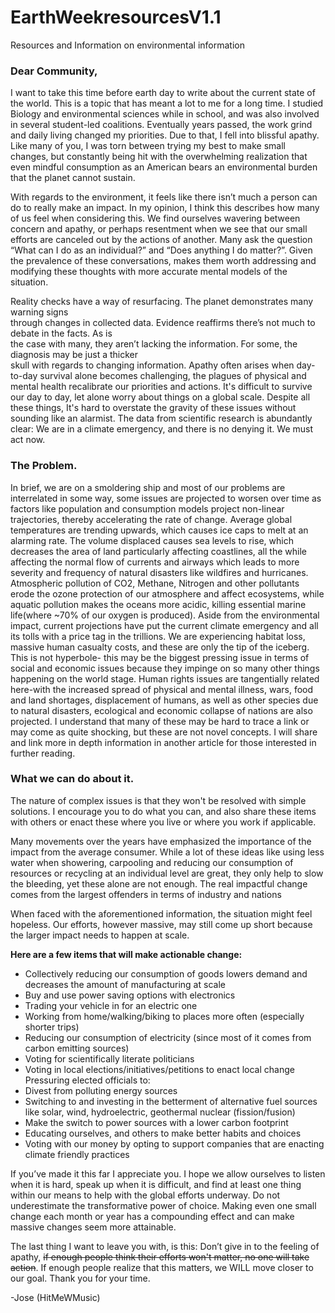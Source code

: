 # EarthWeekresourcesV1.1
Resources and Information on environmental information

### Dear Community,
I want to take this time before earth day to write about the current state of the world. This is a topic that has meant a lot to me for a long time. I studied Biology and environmental sciences while in school, and was also involved in several student-led coalitions. Eventually years passed, the work grind and daily living changed my priorities. Due to that, I fell into blissful apathy. Like many of you, I was torn between trying my best to make small changes, but constantly being hit with the overwhelming realization that even mindful consumption as an American bears an environmental burden that the planet cannot sustain.
	
With regards to the environment, it feels like there isn’t much a person can do to really make an impact. In my opinion, I think this describes how many of us feel when considering this. We find ourselves wavering between concern and apathy, or perhaps resentment when we see that our small efforts are canceled out by the actions of another. Many ask the question “What can I do as an individual?” and “Does anything I do matter?”. Given the prevalence of these conversations, makes them worth addressing and modifying these thoughts with more accurate mental models of the situation.

Reality checks have a way of resurfacing. The planet demonstrates many warning signs<br> 
through changes in collected data. Evidence reaffirms there’s not much to debate in the facts. As is <br>
the case with many, they aren’t lacking the information. For some, the diagnosis may be just a thicker <br>
skull with regards to changing information. Apathy often arises when day-to-day survival alone becomes challenging, the plagues of physical and mental health recalibrate our priorities and actions. It's difficult to survive our day to day, let alone worry about things on a global scale. Despite all these things, It's hard to overstate the gravity of these issues without sounding like an alarmist. The data from scientific research is abundantly clear: We are in a climate emergency, and there is no denying it. We must act now. 

### The Problem.
In brief, we are on a smoldering ship and most of our problems are interrelated in some way, some issues are projected to worsen over time as factors like population and consumption models project non-linear trajectories, thereby accelerating the rate of change. Average global temperatures are trending upwards, which causes ice caps to melt at an alarming rate. The volume displaced causes sea levels to rise, which decreases the area of land particularly affecting coastlines, all the while affecting the normal flow of currents and airways which leads to more severity and frequency of natural disasters like wildfires and hurricanes. Atmospheric pollution of CO2, Methane, Nitrogen and other pollutants erode the ozone protection of our atmosphere and affect ecosystems, while aquatic pollution makes the oceans more acidic, killing essential marine life(where ~70% of our oxygen is produced).
Aside from the environmental impact, current projections have put the current climate emergency and all its tolls with a price tag in the trillions. We are experiencing habitat loss, massive human casualty costs, and these are only the tip of the iceberg. 
This is not hyperbole- this may be the biggest pressing issue in terms of social and economic issues because they impinge on so many other things happening on the world stage. Human rights issues are tangentially related here-with the increased spread of physical and mental illness, wars, food and land shortages, displacement of humans, as well as other species due to natural disasters, ecological and economic collapse of nations are also projected.
I understand that many of these may be hard to trace a link or may come as quite shocking, but these are not novel concepts. I will share and link more in depth information in another article for those interested in further reading. 

### What we can do about it.
The nature of complex issues is that they won't be resolved with simple solutions.
I encourage you to do what you can, and also share these items with others or enact these where you live or where you work if applicable.

Many movements over the years have emphasized the importance of the impact from the average consumer. While a lot of these ideas like using less water when showering, carpooling and reducing our consumption of resources or recycling at an individual level are great, they only help to slow the bleeding, yet these alone are not enough. The real impactful change comes from the largest offenders in terms of industry and nations

When faced with the aforementioned information, the situation might feel hopeless. Our efforts, however massive, may still come up short because the larger impact needs to happen at scale. 

**Here are a few items that will make actionable change:**
- Collectively reducing our consumption of goods lowers demand and decreases the amount of manufacturing at scale
- Buy and use power saving options with electronics
- Trading your vehicle in for an electric one
- Working from home/walking/biking to places more often (especially shorter trips)
- Reducing our consumption of electricity (since most of it comes from carbon emitting sources)
- Voting for scientifically literate politicians 
- Voting in local elections/initiatives/petitions to enact local change
Pressuring elected officials to:
- Divest from polluting energy sources 
- Switching to and investing in the betterment of alternative fuel sources like solar, wind, hydroelectric, geothermal nuclear (fission/fusion)
- Make the switch to power sources with a lower carbon footprint
- Educating ourselves, and others to make better habits and choices
- Voting with our money by opting to support companies that are enacting climate friendly practices

If you’ve made it this far I appreciate you. I hope we allow ourselves to listen when it is hard, speak up when it is difficult, and find at least one thing within our means to help with the global efforts underway. 
Do not underestimate the transformative power of choice. Making even one small change each month or year has a compounding effect and can make massive changes seem more attainable.

The last thing I want to leave you with, is this: Don’t give in to the feeling of apathy, ~~if enough people think their efforts won't matter, no one will take action~~. If enough people realize that this matters, we WILL move closer to our goal. Thank you for your time.

-Jose (HitMeWMusic)



